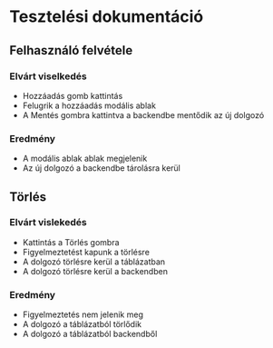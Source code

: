 # Tesztelési dokumentáció

## Felhasználó felvétele

### Elvárt viselkedés

* Hozzáadás gomb kattintás
* Felugrik a hozzáadás modális ablak
* A Mentés gombra kattintva a backendbe mentődik az új dolgozó

### Eredmény

* A modális ablak ablak megjelenik
* Az új dolgozó a backendbe tárolásra kerül

## Törlés

### Elvárt vislekedés

* Kattintás a Törlés gombra
* Figyelmeztetést kapunk a törlésre
* A dolgozó törlésre kerül a táblázatban
* A dolgozó törlésre kerül a backendben

### Eredmény

* Figyelmeztetés nem jelenik meg
* A dolgozó a táblázatból törlődik
* A dolgozó a táblázatból backendből
